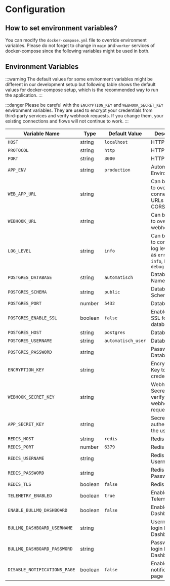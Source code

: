 # Configuration

## How to set environment variables?

You can modify the `docker-compose.yml` file to override environment variables. Please do not forget to change in `main` and `worker` services of docker-compose since the following variables might be used in both.

## Environment Variables

:::warning
The default values for some environment variables might be different in our development setup but following table shows the default values for docker-compose setup, which is the recommended way to run the application.
:::

:::danger
Please be careful with the `ENCRYPTION_KEY` and `WEBHOOK_SECRET_KEY` environment variables. They are used to encrypt your credentials from third-party services and verify webhook requests. If you change them, your existing connections and flows will not continue to work.
:::

| Variable Name                | Type    | Default Value      | Description                                                                         |
| ---------------------------- | ------- | ------------------ | ----------------------------------------------------------------------------------- |
| `HOST`                       | string  | `localhost`        | HTTP Host                                                                           |
| `PROTOCOL`                   | string  | `http`             | HTTP Protocol                                                                       |
| `PORT`                       | string  | `3000`             | HTTP Port                                                                           |
| `APP_ENV`                    | string  | `production`       | Automatisch Environment                                                             |
| `WEB_APP_URL`                | string  |                    | Can be used to override connection URLs and CORS URL                                |
| `WEBHOOK_URL`                | string  |                    | Can be used to override webhook URL                                                 |
| `LOG_LEVEL`                  | string  | `info`             | Can be used to configure log level such as `error`, `warn`, `info`, `http`, `debug` |
| `POSTGRES_DATABASE`          | string  | `automatisch`      | Database Name                                                                       |
| `POSTGRES_SCHEMA`            | string  | `public`           | Database Schema                                                                     |
| `POSTGRES_PORT`              | number  | `5432`             | Database Port                                                                       |
| `POSTGRES_ENABLE_SSL`        | boolean | `false`            | Enable/Disable SSL for the database                                                 |
| `POSTGRES_HOST`              | string  | `postgres`         | Database Host                                                                       |
| `POSTGRES_USERNAME`          | string  | `automatisch_user` | Database User                                                                       |
| `POSTGRES_PASSWORD`          | string  |                    | Password of Database User                                                           |
| `ENCRYPTION_KEY`             | string  |                    | Encryption Key to store credentials                                                 |
| `WEBHOOK_SECRET_KEY`         | string  |                    | Webhook Secret Key to verify webhook requests                                       |
| `APP_SECRET_KEY`             | string  |                    | Secret Key to authenticate the user                                                 |
| `REDIS_HOST`                 | string  | `redis`            | Redis Host                                                                          |
| `REDIS_PORT`                 | number  | `6379`             | Redis Port                                                                          |
| `REDIS_USERNAME`             | string  |                    | Redis Username                                                                      |
| `REDIS_PASSWORD`             | string  |                    | Redis Password                                                                      |
| `REDIS_TLS`                  | boolean | `false`            | Redis TLS                                                                           |
| `TELEMETRY_ENABLED`          | boolean | `true`             | Enable/Disable Telemetry                                                            |
| `ENABLE_BULLMQ_DASHBOARD`    | boolean | `false`            | Enable BullMQ Dashboard                                                             |
| `BULLMQ_DASHBOARD_USERNAME`  | string  |                    | Username to login BullMQ Dashboard                                                  |
| `BULLMQ_DASHBOARD_PASSWORD`  | string  |                    | Password to login BullMQ Dashboard                                                  |
| `DISABLE_NOTIFICATIONS_PAGE` | boolean | `false`            | Enable/Disable notifications page                                                   |
